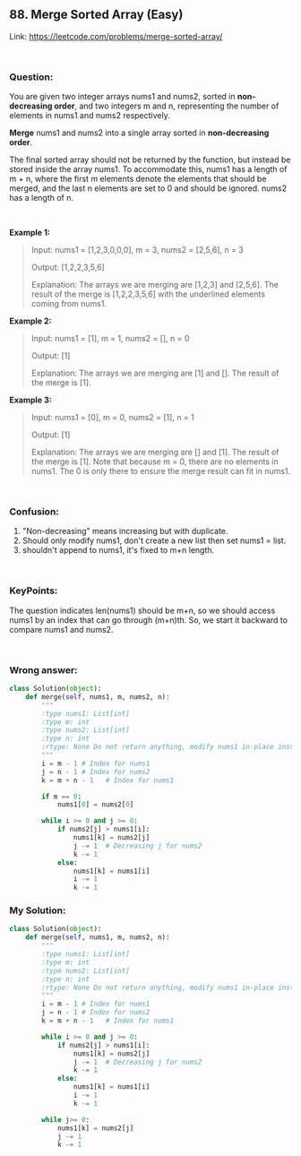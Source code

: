 ## 88. Merge Sorted Array (Easy)

Link: https://leetcode.com/problems/merge-sorted-array/

<br>

### Question:
You are given two integer arrays nums1 and nums2, sorted in **non-decreasing order**, and two integers m and n, representing the number of elements in nums1 and nums2 respectively.

**Merge** nums1 and nums2 into a single array sorted in **non-decreasing order**.

The final sorted array should not be returned by the function, but instead be stored inside the array nums1. To accommodate this, nums1 has a length of m + n, where the first m elements denote the elements that should be merged, and the last n elements are set to 0 and should be ignored. nums2 has a length of n.  

<br>

**Example 1:**
> Input: nums1 = [1,2,3,0,0,0], m = 3, nums2 = [2,5,6], n = 3
> 
> Output: [1,2,2,3,5,6]
>
> Explanation: The arrays we are merging are [1,2,3] and [2,5,6].
The result of the merge is [1,2,2,3,5,6] with the underlined elements coming from nums1.

**Example 2:**
> Input: nums1 = [1], m = 1, nums2 = [], n = 0
> 
> Output: [1]
> 
>Explanation: The arrays we are merging are [1] and [].
The result of the merge is [1].

**Example 3:**
>Input: nums1 = [0], m = 0, nums2 = [1], n = 1
>
>Output: [1]
>
>Explanation: The arrays we are merging are [] and [1].
The result of the merge is [1].
Note that because m = 0, there are no elements in nums1. The 0 is only there to ensure the merge result can fit in nums1.

<br>

### Confusion: 
1. "Non-decreasing" means increasing but with duplicate.
2. Should only modify nums1, don't create a new list then set nums1 = list. 
3. shouldn't append to nums1, it's fixed to m+n length.

<br>

### KeyPoints: 
The question indicates len(nums1) should be m+n, so we should access nums1 by an index that can go through (m+n)th. So, we start it backward to compare nums1 and nums2.

<br>

### Wrong answer:
```python
class Solution(object):
    def merge(self, nums1, m, nums2, n):
        """
        :type nums1: List[int]
        :type m: int
        :type nums2: List[int]
        :type n: int
        :rtype: None Do not return anything, modify nums1 in-place instead.
        """
        i = m - 1 # Index for nums1
        j = n - 1 # Index for nums2
        k = m + n - 1   # Index for nums1

        if m == 0:
            nums1[0] = nums2[0]

        while i >= 0 and j >= 0:
            if nums2[j] > nums1[i]:
                nums1[k] = nums2[j]
                j -= 1  # Decreasing j for nums2
                k -= 1
            else:
                nums1[k] = nums1[i]
                i -= 1
                k -= 1
```

### My Solution:
```python
class Solution(object):
    def merge(self, nums1, m, nums2, n):
        """
        :type nums1: List[int]
        :type m: int
        :type nums2: List[int]
        :type n: int
        :rtype: None Do not return anything, modify nums1 in-place instead.
        """
        i = m - 1 # Index for nums1
        j = n - 1 # Index for nums2
        k = m + n - 1   # Index for nums1

        while i >= 0 and j >= 0:
            if nums2[j] > nums1[i]:
                nums1[k] = nums2[j]
                j -= 1  # Decreasing j for nums2
                k -= 1
            else:
                nums1[k] = nums1[i]
                i -= 1
                k -= 1

        while j>= 0:
            nums1[k] = nums2[j]
            j -= 1
            k -= 1
```
